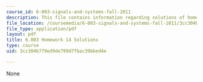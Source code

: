 ```yaml
---
course_id: 6-003-signals-and-systems-fall-2011
description: This file contains information regarding solutions of homework 14.
file_location: /coursemedia/6-003-signals-and-systems-fall-2011/3cc304b779ed9de799d7fbac39bbed4e_MIT6_003F11_sol14.pdf
file_type: application/pdf
layout: pdf
title: 6.003 Homework 14 Solutions
type: course
uid: 3cc304b779ed9de799d7fbac39bbed4e

---
```

None